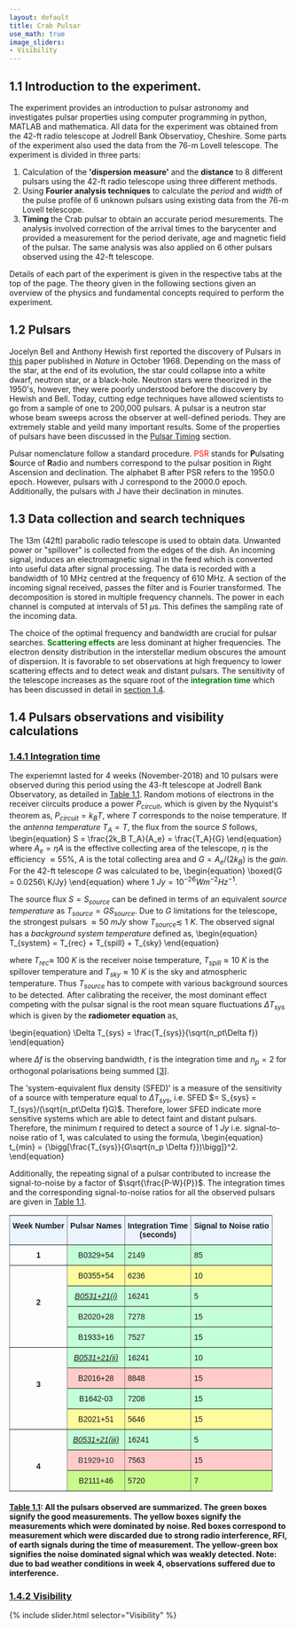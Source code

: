 ```yaml
---
layout: default
title: Crab Pulsar
use_math: true
image_sliders:
- Visibility
---
```


## 1.1 Introduction to the experiment.

 The experiment provides an introduction to pulsar astronomy and investigates pulsar properties using computer programming in python, MATLAB and mathematica. All data for the experiment was obtained from the 42-ft radio telescope at Jodrell Bank Observatioy, Cheshire. Some parts of the experiment also used the data from the 76-m Lovell telescope. The experiment is divided in three parts:
 1. Calculation of the **'dispersion measure'** and the **distance** to 8 different pulsars using the 42-ft radio telescope using three different methods.
 2. Using **Fourier analysis techniques** to calculate the _period_ and _width_ of the pulse profile of 6 unknown pulsars using existing data from the 76-m Lovell telescope. 
 3. **Timing** the Crab pulsar to obtain an accurate period mesurements. The analysis involved correction of the arrival times to the barycenter and provided a measurement for the period derivate, age and magnetic field of the pulsar. The same analysis was also applied on 6 other pulsars observed using the 42-ft telescope.

 Details of each part of the experiment is given in the respective tabs at the top of the page. The theory given in the following sections given an overview of the physics and fundamental concepts required to perform the experiment.

## 1.2 Pulsars

Jocelyn Bell and Anthony Hewish first reported the discovery of Pulsars in [this](https://www.jstor.org/stable/24927533?seq=1#metadata_info_tab_contents) paper published in _Nature_ in October 1968. Depending on the mass of the star, at the end of its evolution, the star could collapse into a white dwarf, neutron star, or a black-hole. Neutron stars were theorized in the 1950's, however, they were poorly understood before the discovery by Hewish and Bell. Today, cutting edge techniques have allowed scientists to go from a sample of one to 200,000 pulsars. A pulsar is a neutron star whose beam sweeps across the observer at well-defined periods. They are extremely stable and yeild many important results. Some of the properties of pulsars have been discussed in the [Pulsar Timing](CrabTiming.md#41-introduction) section.

Pulsar nomenclature follow a standard procedure. <span style="color: red">PSR</span> stands for **P**ulsating **S**ource of **R**adio and numbers correspond to the pulsar position in Right Ascension and declination. The alphabet B  after PSR refers to the 1950.0 epoch. However, pulsars with J correspond to the 2000.0 epoch. Additionally, the pulsars with J have their declination in minutes. 

## 1.3 Data collection and search techniques

The 13m (42ft) parabolic radio telescope is used to obtain data. Unwanted power or "spillover" is collected from the edges of the dish. An incoming signal, induces an electromagnetic signal in the feed which is converted into useful data after signal processing. The data is recorded with a bandwidth of 10 MHz centred at the frequency of 610 MHz. A section of the incoming signal received, passes the filter and is Fourier transformed. The decomposition is stored in multiple frequency channels. The power in each channel is computed at intervals of 51 $\mu$s. This defines the sampling rate of the incoming data.

The choice of the optimal frequency and bandwidth are crucial for pulsar searches. <span style="color: green"><b>Scattering effects</b></span> are less dominant at higher frequencies. The electron density distribution in the interstellar medium obscures the amount of dispersion. It is favorable to set observations at high frequency to lower scattering effects and to detect weak and distant pulsars. The sensitivity of the telescope increases as the square root of the <span style="color: green"><b>integration time</b></span> which has been discussed in detail in [section 1.4](#14-pulsar-observations-and-visibility-calculations).

## 1.4 Pulsars observations and visibility calculations

### <u>1.4.1 Integration time</u>

The experiemnt lasted for 4 weeks (November-2018) and 10 pulsars were observed during this period using the 43-ft telescope at Jodrell Bank Observatory, as detailed in [Table 1.1](#table-11). Random motions of electrons in the receiver ciircuits produce a power $P_{circuit}$, which is given by the Nyquist's theorem as, $P_{circuit} = k_B T$, where $T$ corresponds to the noise temperature. 
If the <i>antenna temperature</i> $T_A = T$, the flux from the source $S$ follows,
\begin{equation}
	S = \frac{2k_B T_A}{A_e} = \frac{T_A}{G}
\end{equation}
where $A_e = \eta A$ is the effective collecting area of the telescope, $\eta$ is the efficiency $\approx55\%$, $A$ is the total collecting area and $G = A_e/(2k_B)$ is the $gain$. For the 42-ft telescope $G$ was calculated to be,
\begin{equation}
	\boxed{G = 0.0256\ K/Jy} 
\end{equation}
where $1\ Jy = 10^{-26} W m^{-2} Hz^{-1}$. 

The source flux $S=S_{source}$ can be defined in terms of an equivalent <i>source temperature</i> as $T_{source} = G S_{source}$. Due to $G$ limitations for the telescope, the strongest pulsars $\approx 50\ mJy$ show $T_{source}\lesssim\ 1\ K$. The observed signal has a <i>background system temperature</i> defined as,
\begin{equation}
	T_{system} = T_{rec} + T_{spill} + T_{sky} 
\end{equation}

where $T_{rec} \approx\ 100\ K$ is the receiver noise temperature, $T_{spill} \approx 10\ K$ is the spillover temperature and $T_{sky} \approx 10\ K$ is the sky and atmospheric temperature. Thus $T_{source}$ has to compete with various background sources to be detected.  After calibrating the receiver, the most dominant effect competing with the pulsar signal is the root mean square fluctuations $\Delta T_{sys}$ which is given by the **radiometer equation** as,

\begin{equation}
	\Delta T_{sys} = \frac{T_{sys}}{\sqrt{n_pt\Delta f}}
\end{equation}

where $\Delta f$ is the observing bandwidth, $t$ is the integration time and $n_p=2$ for orthogonal polarisations being summed [[3](About.md#2)].

The 'system-equivalent flux density (SFED)' is a measure of the sensitivity of a source with temperature equal to $\Delta T_{sys}$, i.e. SFED $= S_{sys} = T_{sys}/(\sqrt{n_pt\Delta f}G)$. Therefore, lower SFED indicate more sensitive systems which are able to detect faint and distant pulsars. Therefore, the minimum $t$ required to detect a source of $1\ Jy$ i.e. signal-to-noise ratio of 1, was calculated to using the formula,
\begin{equation}
	t_{min} = {\bigg[\frac{T_{sys}}{G\sqrt{n_p \Delta f}})\bigg]}^2.
\end{equation}

Additionally, the repeating signal of a pulsar contributed to increase the signal-to-noise by a factor of $\sqrt{\frac{P-W}{P}}$. The integration times and the corresponding signal-to-noise ratios for all the observed pulsars are given in [Table 1.1](#table-11).

<a name="table-11"></a>

<style type="text/css">
.tg  {border-collapse:collapse;border-spacing:0;}
.tg td{font-family:Arial, sans-serif;font-size:14px;padding:10px 5px;border-style:solid;border-width:1px;overflow:hidden;word-break:normal;border-color:black;}
.tg th{font-family:Arial, sans-serif;font-size:14px;font-weight:normal;padding:10px 5px;border-style:solid;border-width:1px;overflow:hidden;word-break:normal;border-color:black;}
.tg .tg-bab8{background-color:#c3ffd7;border-color:inherit;text-align:left;vertical-align:top}
.tg .tg-cjtp{background-color:#ecf4ff;border-color:inherit;text-align:left;vertical-align:top}
.tg .tg-qjc1{background-color:#c3ffd7;border-color:inherit;text-align:center}
.tg .tg-7e68{background-color:#c9fb8c;border-color:inherit;text-align:center;vertical-align:top}
.tg .tg-c3ow{border-color:inherit;text-align:center;vertical-align:top}
.tg .tg-dup2{background-color:#c3ffd7;border-color:inherit;text-align:center;vertical-align:top}
.tg .tg-5w3z{background-color:#ecf4ff;border-color:inherit;text-align:center;vertical-align:top}
.tg .tg-fgdu{font-weight:bold;background-color:#ecf4ff;border-color:inherit;text-align:left;vertical-align:top}
.tg .tg-7btt{font-weight:bold;border-color:inherit;text-align:center;vertical-align:top}
.tg .tg-hafo{background-color:#fffc9e;border-color:inherit;text-align:center;vertical-align:top}
.tg .tg-elvq{background-color:#fffc9e;border-color:inherit;text-align:left;vertical-align:top}
.tg .tg-p6l2{font-style:italic;text-decoration:underline;background-color:#c3ffd7;border-color:inherit;text-align:center}
.tg .tg-2pvn{font-style:italic;text-decoration:underline;background-color:#c3ffd7;border-color:inherit;text-align:center;vertical-align:top}
.tg .tg-bolj{background-color:#ffccc9;border-color:inherit;text-align:center;vertical-align:top}
.tg .tg-90e1{background-color:#ffccc9;border-color:inherit;text-align:left;vertical-align:top}
.tg .tg-ark0{background-color:#ffccc9;color:#343434;border-color:inherit;text-align:center;vertical-align:top}
.tg .tg-aw1e{background-color:#c9fb8c;border-color:inherit;text-align:left;vertical-align:top}
</style>
<table class="tg">
  <tr>
    <th class="tg-cjtp"><span style="font-weight:bold">Week Number</span></th>
    <th class="tg-fgdu">Pulsar Names</th>
    <th class="tg-5w3z"><span style="font-weight:bold">Integration Time</span><br><span style="font-weight:bold">(seconds)</span><br></th>
    <th class="tg-cjtp"><span style="font-weight:bold">Signal to Noise ratio</span></th>
  </tr>
  <tr>
    <td class="tg-c3ow"><span style="font-weight:bold">1 </span></td>
    <td class="tg-qjc1">B0329+54</td>
    <td class="tg-bab8">2149</td>
    <td class="tg-bab8">85</td>
  </tr>
  <tr>
    <td class="tg-7btt" rowspan="4"><br><br><br>2<br><br></td>
    <td class="tg-hafo">B0355+54</td>
    <td class="tg-elvq">6236</td>
    <td class="tg-elvq">10</td>
  </tr>
  <tr>
    <td class="tg-p6l2">B0531+21(i)</td>
    <td class="tg-bab8">16241</td>
    <td class="tg-bab8">5</td>
  </tr>
  <tr>
    <td class="tg-dup2">B2020+28</td>
    <td class="tg-bab8">7278</td>
    <td class="tg-bab8">15</td>
  </tr>
  <tr>
    <td class="tg-dup2">B1933+16</td>
    <td class="tg-bab8">7527</td>
    <td class="tg-bab8">15</td>
  </tr>
  <tr>
    <td class="tg-7btt" rowspan="4"><br><br><br>3<br><br></td>
    <td class="tg-2pvn">B0531+21(ii)</td>
    <td class="tg-bab8">16241</td>
    <td class="tg-bab8">10</td>
  </tr>
  <tr>
    <td class="tg-bolj">B2016+28</td>
    <td class="tg-90e1">8848</td>
    <td class="tg-90e1">15</td>
  </tr>
  <tr>
    <td class="tg-qjc1">B1642-03</td>
    <td class="tg-bab8">7208</td>
    <td class="tg-bab8">15</td>
  </tr>
  <tr>
    <td class="tg-hafo">B2021+51</td>
    <td class="tg-elvq">5646</td>
    <td class="tg-elvq">15</td>
  </tr>
  <tr>
    <td class="tg-7btt" rowspan="3"><br><br><br>4<br></td>
    <td class="tg-2pvn">B0531+21(iii)</td>
    <td class="tg-bab8">16241</td>
    <td class="tg-bab8">5</td>
  </tr>
  <tr>
    <td class="tg-ark0">B1929+10</td>
    <td class="tg-90e1">7563</td>
    <td class="tg-90e1">15</td>
  </tr>
  <tr>
    <td class="tg-7e68">B2111+46</td>
    <td class="tg-aw1e">5720</td>
    <td class="tg-aw1e">7</td>
  </tr>
</table>

#### [Table 1.1](#table-11): All the pulsars observed are summarized. The green boxes signify the good measurements. The yellow boxes signify the measurements which were dominated by noise. Red boxes correspond to measurement which were discarded due to strong radio interference, RFI, of earth signals during the time of measurement. The yellow-green box signifies the noise dominated signal which was weakly detected. Note: due to bad weather conditions in week 4, observations suffered due to interference.

### <u>1.4.2 Visibility</u>

<a name="slider-11"></a>

{% include slider.html selector="Visibility" %}